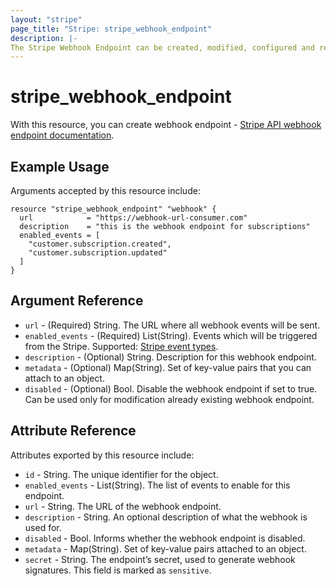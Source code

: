 ```yaml
---
layout: "stripe"
page_title: "Stripe: stripe_webhook_endpoint"
description: |-
The Stripe Webhook Endpoint can be created, modified, configured and removed by this resource.
---
```


# stripe_webhook_endpoint

With this resource, you can create webhook endpoint - [Stripe API webhook endpoint documentation](https://stripe.com/docs/api/webhook_endpoints). 

## Example Usage

Arguments accepted by this resource include:

```hcl
resource "stripe_webhook_endpoint" "webhook" {
  url            = "https://webhook-url-consumer.com"
  description    = "this is the webhook endpoint for subscriptions"
  enabled_events = [
    "customer.subscription.created", 
    "customer.subscription.updated"
  ]
}
```

## Argument Reference
* `url` - (Required) String. The URL where all webhook events will be sent.
* `enabled_events` - (Required) List(String). Events which will be triggered from the Stripe. Supported: [Stripe event types](https://stripe.com/docs/api/events/types).
* `description` - (Optional) String. Description for this webhook endpoint.
* `metadata` - (Optional) Map(String). Set of key-value pairs that you can attach to an object.
* `disabled` - (Optional) Bool. Disable the webhook endpoint if set to true. Can be used only for modification already existing webhook endpoint.

## Attribute Reference

Attributes exported by this resource include:

* `id` - String. The unique identifier for the object.
* `enabled_events` - List(String). The list of events to enable for this endpoint.
* `url` - String. The URL of the webhook endpoint.
* `description` - String. An optional description of what the webhook is used for.
* `disabled` - Bool. Informs whether the webhook endpoint is disabled.
* `metadata` - Map(String). Set of key-value pairs attached to an object.
* `secret` - String. The endpoint’s secret, used to generate webhook signatures. This field is marked as `sensitive`.